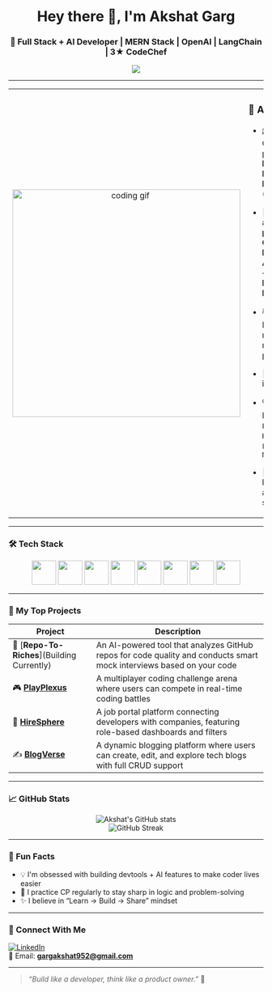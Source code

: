 <h1 align="center">Hey there 👋, I'm Akshat Garg</h1>
<h3 align="center">🚀 Full Stack + AI Developer | MERN Stack | OpenAI | LangChain | 3★ CodeChef</h3>

<p align="center">
  <img src="https://readme-typing-svg.demolab.com/?lines=Full+Stack+Dev+%7C+MERN+Stack;AI+Engineer+%7C+OpenAI%2C+LangChain;Always+Learning+New+Things...&center=true&width=500&height=45&color=58A6FF&pause=1000&size=22" />
</p>

---

<table>
  <tr>
    <td align="center" width="50%">
      <img src="https://raw.githubusercontent.com/abhisheknaiidu/abhisheknaiidu/master/code.gif" alt="coding gif" width="450"/>
    </td>
    <td width="50%">

### 🧠 About Me

- 🎓 Currently pursuing **B.Tech in ECE from IIT Bhopal** (3rd year)  
- 🎯 Building an **AI-powered GitHub Repo Analyzer + AI Interview Platform**  
- 📚 Developed many real-world projects
- 🧠 Strong in **DSA**  
- 🔍 Exploring `LangChain`, `RAG`, `FastAPI`, `Next.js`  
- 🌱 Always learning and shipping 🚀  

    </td>
  </tr>
</table>

---

### 🛠️ Tech Stack

<p align="center">
  <img src="https://cdn.jsdelivr.net/gh/devicons/devicon/icons/javascript/javascript-original.svg" width="48" />
  <img src="https://cdn.jsdelivr.net/gh/devicons/devicon/icons/react/react-original.svg" width="48" />
  <img src="https://cdn.jsdelivr.net/gh/devicons/devicon/icons/nextjs/nextjs-original.svg" width="48" />
  <img src="https://cdn.jsdelivr.net/gh/devicons/devicon/icons/nodejs/nodejs-original.svg" width="48" />
  <img src="https://cdn.jsdelivr.net/gh/devicons/devicon/icons/express/express-original.svg" width="48" />
  <img src="https://cdn.jsdelivr.net/gh/devicons/devicon/icons/mongodb/mongodb-original.svg" width="48" />
  <img src="https://cdn.jsdelivr.net/gh/devicons/devicon/icons/tailwindcss/tailwindcss-plain.svg" width="48" />
  <img src="https://cdn.jsdelivr.net/gh/devicons/devicon/icons/python/python-original.svg" width="48" />
</p>

---

### 🚀 My Top Projects

| Project | Description |
|--------|-------------|
| 🤖 [**Repo-To-Riches**](Building Currently) | An AI-powered tool that analyzes GitHub repos for code quality and conducts smart mock interviews based on your code |
| 🎮 [**PlayPlexus**](https://github.com/AkshatGarg952/PlayPlexusFrontend) | A multiplayer coding challenge arena where users can compete in real-time coding battles |
| 💼 [**HireSphere**](https://github.com/AkshatGarg952/HireSphere) | A job portal platform connecting developers with companies, featuring role-based dashboards and filters |
| ✍️  [**BlogVerse**](https://github.com/AkshatGarg952/BlogVerse) | A dynamic blogging platform where users can create, edit, and explore tech blogs with full CRUD support |


---

### 📈 GitHub Stats

<p align="center">
  <img src="https://github-readme-stats.vercel.app/api?username=akshatgarg&show_icons=true&theme=tokyonight" alt="Akshat's GitHub stats" />
  <br/>
  <img src="https://github-readme-streak-stats.herokuapp.com?user=akshatgarg&theme=tokyonight" alt="GitHub Streak" />
</p>

---

### 🧩 Fun Facts

- 💡 I'm obsessed with building devtools + AI features to make coder lives easier  
- 🧠 I practice CP regularly to stay sharp in logic and problem-solving  
- ✨ I believe in “Learn → Build → Share” mindset  

---

### 🔗 Connect With Me

[![LinkedIn](https://img.shields.io/badge/LinkedIn-Akshat%20Garg-blue?style=flat-square&logo=linkedin&logoColor=white)](https://www.linkedin.com/in/akshat-garg-79b06428a/)  
📧 Email: **gargakshat952@gmail.com**

---

> *“Build like a developer, think like a product owner.”* 🚀
